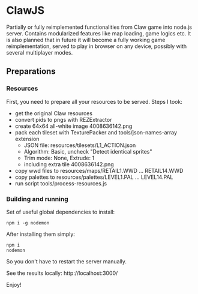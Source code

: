 # ClawJS

Partially or fully reimplemented functionalities from Claw game into node.js server.
Contains modularized features like map loading, game logics etc.
It is also planned that in future it will become a fully working game reimplementation,
served to play in browser on any device, possibly with several multiplayer modes.

## Preparations

### Resources

First, you need to prepare all your resources to be served. Steps I took:

- get the original Claw resources
- convert pids to pngs with REZExtractor
- create 64x64 all-white image 4008636142.png
- pack each tileset with TexturePacker and tools/json-names-array extension
    - JSON file: resources/tilesets/L1_ACTION.json
    - Algorithm: Basic, uncheck "Detect identical sprites"
    - Trim mode: None, Extrude: 1
    - including extra tile 4008636142.png
- copy wwd files to resources/maps/RETAIL1.WWD ... RETAIL14.WWD
- copy palettes to resources/palettes/LEVEL1.PAL ... LEVEL14.PAL
- run script tools/process-resources.js

### Building and running

Set of useful global dependencies to install:

```
npm i -g nodemon
```

After installing them simply:

```
npm i
nodemon
```

So you don't have to restart the server manually.

See the results locally: http://localhost:3000/

Enjoy!